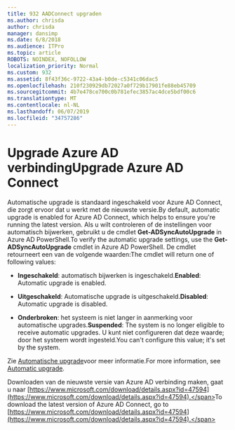 ```yaml
---
title: 932 AADConnect upgraden
ms.author: chrisda
author: chrisda
manager: dansimp
ms.date: 6/8/2018
ms.audience: ITPro
ms.topic: article
ROBOTS: NOINDEX, NOFOLLOW
localization_priority: Normal
ms.custom: 932
ms.assetid: 8f43f36c-9722-43a4-b0de-c5341c06dac5
ms.openlocfilehash: 210f230929db72027a0f729b17901fe88eb45709
ms.sourcegitcommit: 4b7e478ce700c0b781efec3857ac4dce5bdf00c6
ms.translationtype: MT
ms.contentlocale: nl-NL
ms.lasthandoff: 06/07/2019
ms.locfileid: "34757286"
---
```

# <a name="upgrade-azure-ad-connect"></a><span data-ttu-id="e6fad-102">Upgrade Azure AD verbinding</span><span class="sxs-lookup"><span data-stu-id="e6fad-102">Upgrade Azure AD Connect</span></span>

<span data-ttu-id="e6fad-103">Automatische upgrade is standaard ingeschakeld voor Azure AD Connect, die zorgt ervoor dat u werkt met de nieuwste versie.</span><span class="sxs-lookup"><span data-stu-id="e6fad-103">By default, automatic upgrade is enabled for Azure AD Connect, which helps to ensure you're running the latest version.</span></span> <span data-ttu-id="e6fad-104">Als u wilt controleren of de instellingen voor automatisch bijwerken, gebruikt u de cmdlet **Get-ADSyncAutoUpgrade** in Azure AD PowerShell.</span><span class="sxs-lookup"><span data-stu-id="e6fad-104">To verify the automatic upgrade settings, use the **Get-ADSyncAutoUpgrade** cmdlet in Azure AD PowerShell.</span></span> <span data-ttu-id="e6fad-105">De cmdlet retourneert een van de volgende waarden:</span><span class="sxs-lookup"><span data-stu-id="e6fad-105">The cmdlet will return one of following values:</span></span> 

- <span data-ttu-id="e6fad-106">**Ingeschakeld**: automatisch bijwerken is ingeschakeld.</span><span class="sxs-lookup"><span data-stu-id="e6fad-106">**Enabled**: Automatic upgrade is enabled.</span></span>

- <span data-ttu-id="e6fad-107">**Uitgeschakeld**: Automatische upgrade is uitgeschakeld.</span><span class="sxs-lookup"><span data-stu-id="e6fad-107">**Disabled**: Automatic upgrade is disabled.</span></span>

- <span data-ttu-id="e6fad-108">**Onderbroken**: het systeem is niet langer in aanmerking voor automatische upgrades.</span><span class="sxs-lookup"><span data-stu-id="e6fad-108">**Suspended**: The system is no longer eligible to receive automatic upgrades.</span></span> <span data-ttu-id="e6fad-109">U kunt niet configureren dat deze waarde; door het systeem wordt ingesteld.</span><span class="sxs-lookup"><span data-stu-id="e6fad-109">You can't configure this value; it's set by the system.</span></span> 

<span data-ttu-id="e6fad-110">Zie [Automatische upgrade](https://docs.microsoft.com/azure/active-directory/connect/active-directory-aadconnect-feature-automatic-upgrade)voor meer informatie.</span><span class="sxs-lookup"><span data-stu-id="e6fad-110">For more information, see [Automatic upgrade](https://docs.microsoft.com/azure/active-directory/connect/active-directory-aadconnect-feature-automatic-upgrade).</span></span>

<span data-ttu-id="e6fad-111">Downloaden van de nieuwste versie van Azure AD verbinding maken, gaat u naar [https://www.microsoft.com/download/details.aspx?id=47594](https://www.microsoft.com/download/details.aspx?id=47594).</span><span class="sxs-lookup"><span data-stu-id="e6fad-111">To download the latest version of Azure AD Connect, go to [https://www.microsoft.com/download/details.aspx?id=47594](https://www.microsoft.com/download/details.aspx?id=47594).</span></span>
